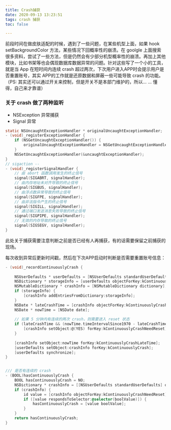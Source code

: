 ```yaml
---
title: Crash捕获
date: 2020-09-13 13:23:51
tags: crash 捕获
toc: false

---
```




前段时间在做皮肤适配的时候，遇到了一些问题，在某些机型上面，如果 hook setBackgroundColor 方法，某些情况下回概率性的崩溃。在 goolgle 上面搜索很多资料，尝试了一些方法，但是仍然会有少部分机型概率性的崩溃。再加上其他模块，比如书架等也会偶现数据库数据异常的问题。针对这些写了一个小的工具，就是当 App 在短时间内连续 crash 超过两次，下次用户进入APP时会提示用户是否重置账号，其实 APP的工作就是还原数据和屏蔽一些可能导致 crash 的功能。（PS: 其实还可以通过开关来控制，但是开关不是本部门维护的，所以... ... 懂得，自己来才靠谱）



### 关于 crash 做了两种监听

- NSException 异常捕获
- Signal 异常

```objective-c
static NSUncaughtExceptionHandler * originalUncaughtExceptionHandler;
- (void)_registerExceptionHandler {
    if (NSGetUncaughtExceptionHandler()) {
        originalUncaughtExceptionHandler = NSGetUncaughtExceptionHandler();
    }
    NSSetUncaughtExceptionHandler(&uncaughtExceptionHandler);
}
// sigaction --
- (void)_registerSignalHandler {
    // 由 abort 函数调用发生的终止信号
    signal(SIGABRT, signalHandler);
    // 由内存地址未对齐导致的终止信号
    signal(SIGBUS, signalHandler);
    // 由浮点数异常导致的终止信号
    signal(SIGFPE, signalHandler);
    // 由非法指令产生的终止信号
    signal(SIGILL, signalHandler);
    // 通过端口发送消息失败导致的终止信号
    signal(SIGPIPE, signalHandler);
    // 无效的内存导致的终止信号
    signal(SIGSEGV, signalHandler);
}
```



此处关于捕获需要注意判断之前是否已经有人再捕获，有的话需要保留之前捕获的现场。

每次收到异常后更新时间戳，然后在下次APP启动时判断是否需要重置账号信息：

```objective-c
- (void)_recordContinuouslyCrash {
    
    NSUserDefaults * userDefaults = [NSUserDefaults standardUserDefaults];
    NSDictionary * storageInfo = [userDefaults objectForKey:kContinuouslyCrash];
    NSMutableDictionary * crashInfo = [NSMutableDictionary dictionary];
    if (storageInfo) {
        [crashInfo addEntriesFromDictionary:storageInfo];
    }
    NSDate * lateCrashTime = [crashInfo objectForKey:kContinuouslyCrashLateTime];
    NSDate * nowTime = [NSDate date];
    
    // 如果 5 分钟内有连续的两次 crash，则需要进入 reset 状态
    if (lateCrashTime && (nowTime.timeIntervalSince1970 - lateCrashTime.timeIntervalSince1970 <= 5 * 60)) {
        [crashInfo setObject:@(YES) forKey:kContinuouslyCrashNeedReset];
    }
    
    [crashInfo setObject:nowTime forKey:kContinuouslyCrashLateTime];
    [userDefaults setObject:crashInfo forKey:kContinuouslyCrash];
    [userDefaults synchronize];
}


/// 是否有连续的 crash
- (BOOL)hasContinuouslyCrash {
    BOOL hasContinuouslyCrash = NO;
    NSDictionary * crashInfo = [[NSUserDefaults standardUserDefaults] objectForKey:kContinuouslyCrash];
    if (crashInfo) {
        id value = [crashInfo objectForKey:kContinuouslyCrashNeedReset];
        if ([value respondsToSelector:@selector(boolValue)]) {
            hasContinuouslyCrash = [value boolValue];
        }
    }
    return hasContinuouslyCrash;
}
```

